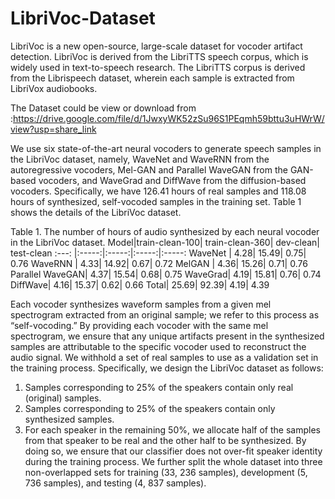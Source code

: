 # LibriVoc-Dataset
LibriVoc is a new open-source, large-scale dataset for vocoder artifact detection. LibriVoc is derived from the LibriTTS speech corpus, which is widely used in text-to-speech research. The LibriTTS corpus is derived from the Librispeech dataset, wherein each sample is extracted from LibriVox audiobooks.

The Dataset could be view or download from :https://drive.google.com/file/d/1JwxyWK52zSu96S1PEqmh59bttu3uHWrW/view?usp=share_link

We use six state-of-the-art neural vocoders to generate speech samples in the LibriVoc dataset, namely, WaveNet and WaveRNN from the autoregressive vocoders, Mel-GAN and Parallel WaveGAN from the GAN-based vocoders, and WaveGrad and DiffWave from the diffusion-based vocoders. Specifically, we have 126.41 hours of real samples and 118.08 hours of synthesized, self-vocoded samples in the training set. Table 1 shows the details of the LibriVoc dataset.

Table 1. The number of hours of audio synthesized by each neural vocoder in the LibriVoc dataset.
Model|train-clean-100| train-clean-360| dev-clean| test-clean
 :---: |:-----:|:-----:|:-----:|:-----:
WaveNet |                4.28|            15.49|         0.75|      0.76
WaveRNN |                4.33|            14.92|         0.67|      0.72
MelGAN  |                4.36|            15.26|         0.71|      0.76
Parallel WaveGAN|        4.37|            15.54|         0.68|      0.75
WaveGrad|                4.19|            15.81|         0.76|     0.74
DiffWave|                4.16|            15.37|        0.62|      0.66
Total|                  25.69|           92.39|         4.19|      4.39

Each vocoder synthesizes waveform samples from a given mel spectrogram extracted from an original sample; we refer to this process as “self-vocoding.” By providing each vocoder with the same mel spectrogram, we ensure that any unique artifacts present in the synthesized samples are attributable to the specific vocoder used to reconstruct the audio signal. We withhold a set of real samples to use as a validation set in the training process. Specifically, we design the LibriVoc dataset as follows: 
1) Samples corresponding to 25% of the speakers contain only real (original) samples. 
2) Samples corresponding to 25% of the speakers contain only synthesized samples.
3) For each speaker in the remaining 50%, we allocate half of the samples from that speaker to be real and the other half to be synthesized. By doing so, we ensure that our classifier does not over-fit speaker identity during the training process. We further split the whole dataset into three non-overlapped sets for training (33, 236 samples), development (5, 736 samples), and testing (4, 837 samples).

